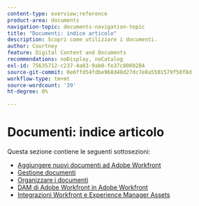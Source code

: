 ```yaml
---
content-type: overview;reference
product-area: documents
navigation-topic: documents-navigation-topic
title: "Documenti: indice articolo"
description: Scopri come utilizzare i documenti.
author: Courtney
feature: Digital Content and Documents
recommendations: noDisplay, noCatalog
exl-id: 75635712-c237-4a83-9ab0-fe37c8069284
source-git-commit: 0e6ffd54fdbe968d48d27dc7e0a5501579f50f8d
workflow-type: tm+mt
source-wordcount: '39'
ht-degree: 0%

---
```


# Documenti: indice articolo

<!-- Audited: 1/2024 -->

Questa sezione contiene le seguenti sottosezioni:

* [Aggiungere nuovi documenti ad Adobe Workfront](../documents/adding-documents-to-workfront/add-new-documents--to-workfront.md)
* [Gestione documenti](../documents/managing-documents/manage-documents.md)
* [Organizzare i documenti](../documents/organizing-documents/organize-documents.md)
* [DAM di Adobe Workfront in Adobe Workfront](../documents/workfront-dam-within-workfront/workfront-dam-in-workfrontt.md)
* [Integrazioni Workfront e Experience Manager Assets](../documents/workfront-and-experience-manager-integrations/wf-experience-manager-integrations.md)
